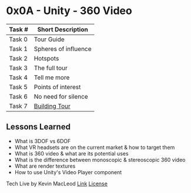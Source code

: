  # 0x0A - Unity - 360 Video
Task # | Short Description
-------|------------
Task 0 | Tour Guide
Task 1 | Spheres of influence
Task 2 | Hotspots
Task 3 | The full tour
Task 4 | Tell me more
Task 5 | Points of interest
Task 6 | No need for silence
Task 7 | [Building Tour](https://drive.google.com/file/d/1JBlso0MUyBi287-A56RzX4JpmUYQETrY/view?usp=sharing)

 ## Lessons Learned
* What is 3DOF vs 6DOF
* What VR headsets are on the current market & how to target them
* What is 360 video & what are its potential uses
* What is the difference between monoscopic & stereoscopic 360 video
* What are render textures
* How to use Unity's Video Player component

Tech Live by Kevin MacLeod
[Link](https://incompetech.filmmusic.io/song/4463-tech-live)
[License](https://filmmusic.io/standard-license)